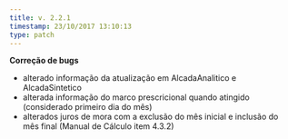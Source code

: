 ```yaml
---
title: v. 2.2.1
timestamp: 23/10/2017 13:10:13
type: patch
---
```


**Correção de bugs**
+ alterado informação da atualização em AlcadaAnalitico e AlcadaSintetico
+ alterada informação do marco prescricional quando atingido (considerado primeiro dia do mês)
+ alterados juros de mora com a exclusão do mês inicial e inclusão do mês final (Manual de Cálculo item 4.3.2)
